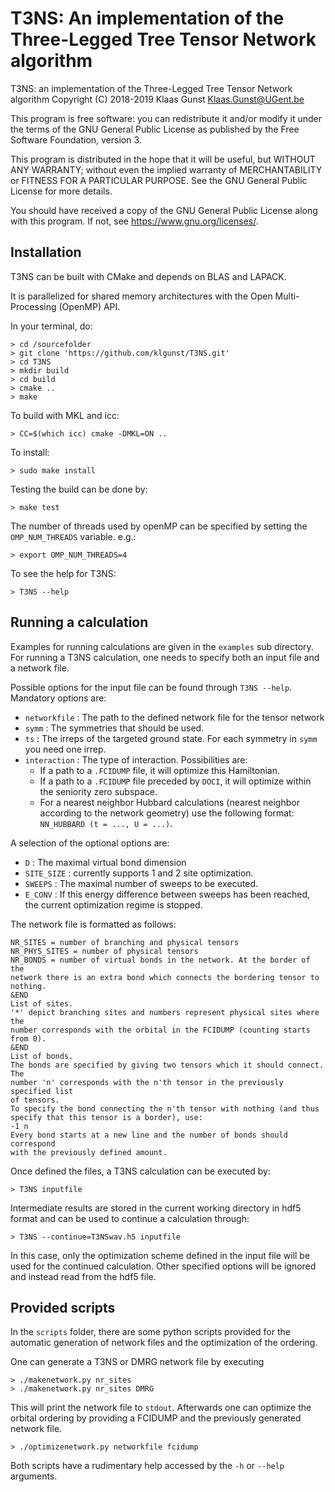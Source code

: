 T3NS: An implementation of the Three-Legged Tree Tensor Network algorithm
=========================================================================

T3NS: an implementation of the Three-Legged Tree Tensor Network algorithm
Copyright (C) 2018-2019 Klaas Gunst <Klaas.Gunst@UGent.be>

This program is free software: you can redistribute it and/or modify
it under the terms of the GNU General Public License as published by
the Free Software Foundation, version 3.

This program is distributed in the hope that it will be useful,
but WITHOUT ANY WARRANTY; without even the implied warranty of
MERCHANTABILITY or FITNESS FOR A PARTICULAR PURPOSE.  See the
GNU General Public License for more details.

You should have received a copy of the GNU General Public License
along with this program.  If not, see <https://www.gnu.org/licenses/>.

Installation
------------

T3NS can be built with CMake and depends on BLAS and LAPACK.

It is parallelized for shared memory architectures with the 
Open Multi-Processing (OpenMP) API.

In your terminal, do:

    > cd /sourcefolder
    > git clone 'https://github.com/klgunst/T3NS.git'
    > cd T3NS
    > mkdir build
    > cd build
    > cmake ..
    > make

To build with MKL and icc:

    > CC=$(which icc) cmake -DMKL=ON ..

To install:

    > sudo make install

Testing the build can be done by:

    > make test

The number of threads used by openMP can be specified by setting the 
`OMP_NUM_THREADS` variable. e.g.:

    > export OMP_NUM_THREADS=4

To see the help for T3NS:

    > T3NS --help

Running a calculation
---------------------

Examples for running calculations are given in the `examples` sub directory.
For running a T3NS calculation, one needs to specify both an input file and a
network file.

Possible options for the input file can be found through `T3NS --help`.
Mandatory options are:

* `networkfile` : The path to the defined network file for the tensor network
* `symm` : The symmetries that should be used.
* `ts` : The irreps of the targeted ground state. For each symmetry in
  `symm` you need one irrep.
* `interaction` : The type of interaction. Possibilities are:
    * If a path to a `.FCIDUMP` file, it will optimize this Hamiltonian.
    * If a path to a `.FCIDUMP` file preceded by `DOCI`, it will optimize
      within the seniority zero subspace.
    * For a nearest neighbor Hubbard calculations (nearest neighbor
      according to the network geometry) use the following format: 
      `NN_HUBBARD (t = ..., U = ...)`.

A selection of the optional options are:

* `D` : The maximal virtual bond dimension
* `SITE_SIZE` : currently supports 1 and 2 site optimization.
* `SWEEPS` : The maximal number of sweeps to be executed.
* `E_CONV` : If this energy difference between sweeps has been reached, the
  current optimization regime is stopped.

The network file is formatted as follows:
    
    NR_SITES = number of branching and physical tensors
    NR_PHYS_SITES = number of physical tensors
    NR_BONDS = number of virtual bonds in the network. At the border of the
    network there is an extra bond which connects the bordering tensor to
    nothing.
    &END
    List of sites. 
    '*' depict branching sites and numbers represent physical sites where the
    number corresponds with the orbital in the FCIDUMP (counting starts from 0).
    &END
    List of bonds.
    The bonds are specified by giving two tensors which it should connect. The
    number 'n' corresponds with the n'th tensor in the previously specified list
    of tensors. 
    To specify the bond connecting the n'th tensor with nothing (and thus
    specify that this tensor is a border), use:
    -1 n
    Every bond starts at a new line and the number of bonds should correspond
    with the previously defined amount.

Once defined the files, a T3NS calculation can be executed by:

    > T3NS inputfile

Intermediate results are stored in the current working directory in hdf5 format
and can be used to continue a calculation through:
    
    > T3NS --continue=T3NSwav.h5 inputfile

In this case, only the optimization scheme defined in the input file will be
used for the continued calculation. Other specified options will be ignored and
instead read from the hdf5 file.

Provided scripts
----------------

In the `scripts` folder, there are some python scripts provided for the
automatic generation of network files and the optimization of the ordering.

One can generate a T3NS  or DMRG network file by executing

    > ./makenetwork.py nr_sites
    > ./makenetwork.py nr_sites DMRG

This will print the network file to `stdout`. Afterwards one can optimize the
orbital ordering by providing a FCIDUMP and the previously generated network
file.
    
    > ./optimizenetwork.py networkfile fcidump

Both scripts have a rudimentary help accessed by the `-h` or `--help` arguments.
